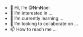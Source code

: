 - 👋 Hi, I’m @NmNoei
- 👀 I’m interested in ...
- 🌱 I’m currently learning ...
- 💞️ I’m looking to collaborate on ...
- 📫 How to reach me ...

<!---
NmNoei/NmNoei is a ✨ special ✨ repository because its `README.md` (this file) appears on your GitHub profile.
You can click the Preview link to take a look at your changes.
--->
